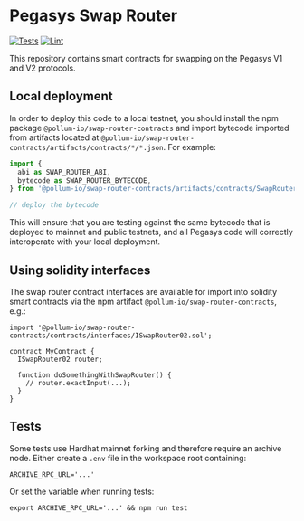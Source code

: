 # Pegasys Swap Router

[![Tests](https://github.com/pegasys-fi/swap-router-contracts/workflows/Tests/badge.svg)](https://github.com/pegasys-fi/swap-router-contracts/actions?query=workflow%3ATests)
[![Lint](https://github.com/pegasys-fi/swap-router-contracts/workflows/Lint/badge.svg)](https://github.com/pegasys-fi/swap-router-contracts/actions?query=workflow%3ALint)

This repository contains smart contracts for swapping on the Pegasys V1 and V2 protocols.


## Local deployment

In order to deploy this code to a local testnet, you should install the npm package
`@pollum-io/swap-router-contracts`
and import bytecode imported from artifacts located at
`@pollum-io/swap-router-contracts/artifacts/contracts/*/*.json`.
For example:

```typescript
import {
  abi as SWAP_ROUTER_ABI,
  bytecode as SWAP_ROUTER_BYTECODE,
} from '@pollum-io/swap-router-contracts/artifacts/contracts/SwapRouter02.sol/SwapRouter02.json'

// deploy the bytecode
```

This will ensure that you are testing against the same bytecode that is deployed to
mainnet and public testnets, and all Pegasys code will correctly interoperate with
your local deployment.

## Using solidity interfaces

The swap router contract interfaces are available for import into solidity smart contracts
via the npm artifact `@pollum-io/swap-router-contracts`, e.g.:

```solidity
import '@pollum-io/swap-router-contracts/contracts/interfaces/ISwapRouter02.sol';

contract MyContract {
  ISwapRouter02 router;

  function doSomethingWithSwapRouter() {
    // router.exactInput(...);
  }
}

```

## Tests

Some tests use Hardhat mainnet forking and therefore require an archive node.
Either create a `.env` file in the workspace root containing:

```
ARCHIVE_RPC_URL='...'
```

Or set the variable when running tests:

```
export ARCHIVE_RPC_URL='...' && npm run test
```
